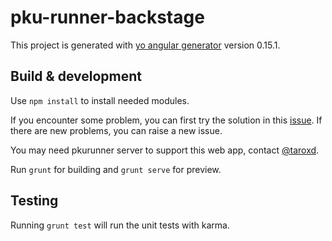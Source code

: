 # pku-runner-backstage

This project is generated with [yo angular generator](https://github.com/yeoman/generator-angular)
version 0.15.1.

## Build & development

Use `npm install` to install needed modules.

If you encounter some problem, you can first try the solution in this [issue](https://github.com/cnmozzie/pku-runner-backstage/issues/3). If there are new problems, you can raise a new issue.

You may need pkurunner server to support this web app, contact [@taroxd](https://github.com/taroxd).

Run `grunt` for building and `grunt serve` for preview.

## Testing

Running `grunt test` will run the unit tests with karma.
